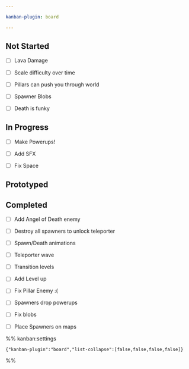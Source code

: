 ```yaml
---

kanban-plugin: board

---
```


## Not Started

- [ ] Lava Damage
- [ ] Scale difficulty over time
- [ ] Pillars can push you through world
- [ ] Spawner Blobs
- [ ] Death is funky


## In Progress

- [ ] Make Powerups!
- [ ] Add SFX
- [ ] Fix Space


## Prototyped



## Completed

- [ ] Add Angel of Death enemy
- [ ] Destroy all spawners to unlock teleporter
- [ ] Spawn/Death animations
- [ ] Teleporter wave
- [ ] Transition levels
- [ ] Add Level up
- [ ] Fix Pillar Enemy :(
- [ ] Spawners drop powerups
- [ ] Fix blobs
- [ ] Place Spawners on maps




%% kanban:settings
```
{"kanban-plugin":"board","list-collapse":[false,false,false,false]}
```
%%